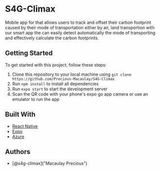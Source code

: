 # S4G-Climax
Mobile app for that allows users to track and offset their carbon footprint caused by their mode of transportation either by air, land transportion with our smart app the can easily detect automatically the mode of transporting and effectively calculate the carbon footprints.


## Getting Started

To get started with this project, follow these steps:

1. Clone this repository to your local machine using `git clone https://github.com/Precious-Macaulay/S4G-Climax`
2. Run `npm install` to install all dependencies
3. Run `expo start` to start the development server
4. Scan the QR code with your phone's expo go app camera or use an emulator to run the app

## Built With

- [React Native](https://reactnative.dev/)
- [Expo](https://expo.io/)
- [Azure](https://azure.microsoft.com/en-us/)

## Authors

- [@s4g-climax]("Macaulay Precious")
 